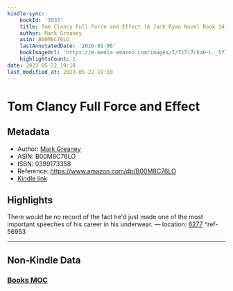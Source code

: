 ```yaml
---
kindle-sync:
    bookId: '3033'
    title: Tom Clancy Full Force and Effect (A Jack Ryan Novel Book 14)
    author: Mark Greaney
    asin: B00M8C76LO
    lastAnnotatedDate: '2016-01-06'
    bookImageUrl: 'https://m.media-amazon.com/images/I/717i7cha6-L._SY160.jpg'
    highlightsCount: 1
date: 2023-05-22 19:10
last_modified_at: 2023-05-22 19:10
---
```


# Tom Clancy Full Force and Effect

## Metadata

-   Author: [Mark Greaney](https://www.amazon.comundefined)
-   ASIN: B00M8C76LO
-   ISBN: 0399173358
-   Reference: https://www.amazon.com/dp/B00M8C76LO
-   [Kindle link](kindle://book?action=open&asin=B00M8C76LO)

## Highlights

There would be no record of the fact he'd just made one of the most important speeches of his career in his underwear. — location: [6277](kindle://book?action=open&asin=B00M8C76LO&location=6277) ^ref-56953

---

## Non-Kindle Data

### [Books MOC](Books%20MOC.md)
